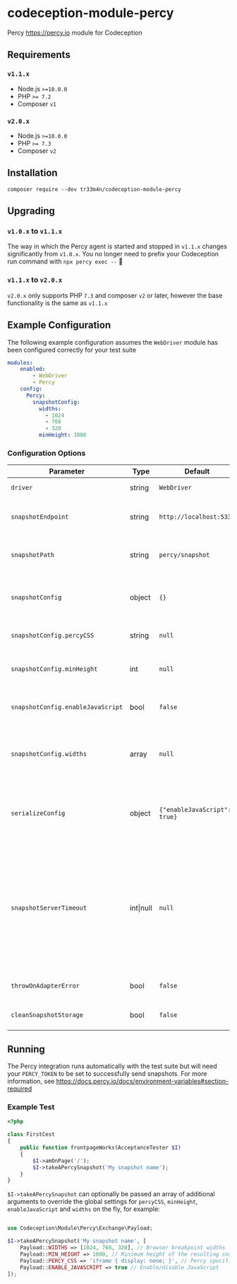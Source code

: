 # codeception-module-percy
Percy https://percy.io module for Codeception

## Requirements
### `v1.1.x`
- Node.js `>=10.0.0`
- PHP `>= 7.2`
- Composer `v1`

### `v2.0.x`
- Node.js `>=10.0.0`
- PHP `>= 7.3`
- Composer `v2`

## Installation
```shell script
composer require --dev tr33m4n/codeception-module-percy
```

## Upgrading
### `v1.0.x` to `v1.1.x`
The way in which the Percy agent is started and stopped in `v1.1.x` changes significantly from `v1.0.x`. You no longer need to prefix your Codeception run command with `npx percy exec --` :tada:

### `v1.1.x` to `v2.0.x`
`v2.0.x` only supports PHP `7.3` and composer `v2` or later, however the base functionality is the same as `v1.1.x`

## Example Configuration
The following example configuration assumes the `WebDriver` module has been configured correctly for your test suite
```yaml
modules:
    enabled:
        - WebDriver
        - Percy
    config:
      Percy:
        snapshotConfig:
          widths:
            - 1024
            - 768
            - 320
          minHeight: 1080
```

### Configuration Options
| Parameter                         | Type     | Default                               | Description                                                                                                                                                                                                                           |
| --------------------------------- | -------- | ------------------------------------- | ------------------------------------------------------------------------------------------------------------------------------------------------------------------------------------------------------------------------------------- |
| `driver`                          | string   | `WebDriver`                           | Set an alternative driver                                                                                                                                                                                                             |
| `snapshotEndpoint`                | string   | `http://localhost:5338`               | The endpoint used for operations within the Percy agent                                                                                                                                                                               |
| `snapshotPath`                    | string   | `percy/snapshot`                      | The path relative to the agent endpoint to post a snapshot to                                                                                                                                                                         |
| `snapshotConfig`                  | object   | `{}`                                  | Additional configuration to pass to the "snapshot" functionality                                                                                                                                                                      |
| `snapshotConfig.percyCSS`         | string   | `null`                                | Percy specific CSS to apply to the "snapshot"                                                                                                                                                                                         |
| `snapshotConfig.minHeight`        | int      | `null`                                | Minimum height of the resulting "snapshot" in pixels                                                                                                                                                                                  |
| `snapshotConfig.enableJavaScript` | bool     | `false`                               | Enable JavaScript in the Percy rendering environment                                                                                                                                                                                  |
| `snapshotConfig.widths`           | array    | `null`                                | An array of integers representing the browser widths at which you want to take snapshots                                                                                                                                              |
| `serializeConfig`                 | object   | `{"enableJavaScript": true}`          | Additional configuration to pass to the `PercyDOM.serialize` method injected into the web driver DOM                                                                                                                                  |
| `snapshotServerTimeout`           | int\|null | `null`                               | [debug] The length of the time the Percy snapshot server will listen for incoming snapshots and send on to Percy.io (the amount of time needed to send all snapshots after a successful test suite run). No timeout is set by default |
| `throwOnAdapterError`             | bool     | `false`                               | [debug] Throw exception on adapter error                                                                                                                                                                                              |
| `cleanSnapshotStorage`            | bool     | `false`                               | [debug] Clean stored snapshot HTML after run                                                                                                                                                                                          |

## Running
The Percy integration runs automatically with the test suite but will need your `PERCY_TOKEN` to be set to successfully send snapshots. For more information, see https://docs.percy.io/docs/environment-variables#section-required
### Example Test
```php
<?php

class FirstCest
{
    public function frontpageWorks(AcceptanceTester $I)
    {
        $I->amOnPage('/');
        $I->takeAPercySnapshot('My snapshot name');
    }
}
```
`$I->takeAPercySnapshot` can optionally be passed an array of additional arguments to override the global settings for `percyCSS`, `minHeight`, `enableJavaScript` and `widths` on the fly, for example:
```php

use Codeception\Module\Percy\Exchange\Payload;

$I->takeAPercySnapshot('My snapshot name', [
    Payload::WIDTHS => [1024, 768, 320], // Browser breakpoint widths
    Payload::MIN_HEIGHT => 1080, // Minimum height of the resulting snapshot
    Payload::PERCY_CSS => 'iframe { display: none; }', // Percy specific CSS
    Payload::ENABLE_JAVASCRIPT => true // Enable/disable JavaScript
]);
```
